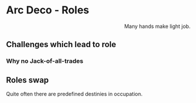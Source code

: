 # Arc Deco - Roles

<p dir="rtl">.Many hands make light job</p>


## Challenges which lead to role

### Why no Jack-of-all-trades

## Roles swap



Quite often there are predefined destinies in occupation.
